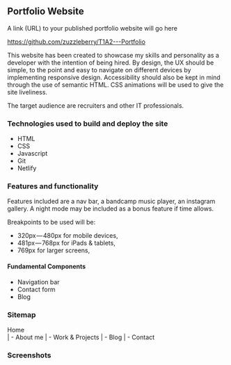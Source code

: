 ## Portfolio Website

A link (URL) to your published portfolio website will go here

https://github.com/zuzzleberry/T1A2---Portfolio


This website has been created to showcase my skills and personality as a developer with the intention of being hired. By design, the UX should be simple, to the point and easy to navigate on different devices by implementing responsive design. Accessibility should also be kept in mind through the use of semantic HTML. CSS animations will be used to give the site liveliness.

The target audience are recruiters and other IT professionals.


### Technologies used to build and deploy the site
* HTML
* CSS
* Javascript
* Git
* Netlify


### Features and functionality 

Features included are a nav bar, a bandcamp music player, an instagram gallery. A night mode may be included as a bonus feature if time allows.

Breakpoints to be used will be: 

* 320px — 480px for mobile devices, 
* 481px — 768px for iPads & tablets, 
* 769px for larger screens, 


#### Fundamental Components

* Navigation bar
* Contact form
* Blog

### Sitemap

Home\
	| - About me
	| - Work & Projects
    | - Blog
	| - Contact

 
### Screenshots


